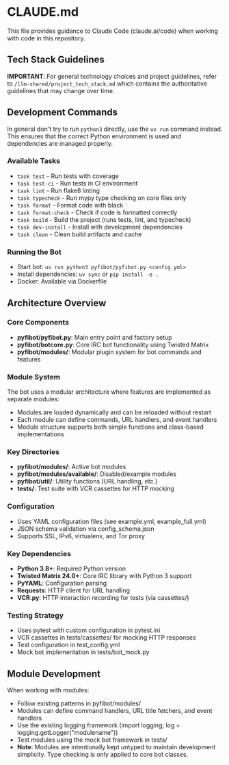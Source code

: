 # CLAUDE.md

This file provides guidance to Claude Code (claude.ai/code) when working with code in this repository.

## Tech Stack Guidelines

**IMPORTANT**: For general technology choices and project guidelines, refer to `/llm-shared/project_tech_stack.md` which contains the authoritative guidelines that may change over time.

## Development Commands

In general don't try to run `python3` directly, use the `uv run` command instead. This ensures that the correct Python environment is used and dependencies are managed properly.

### Available Tasks

- `task test` - Run tests with coverage
- `task test-ci` - Run tests in CI environment
- `task lint` - Run flake8 linting
- `task typecheck` - Run mypy type checking on core files only
- `task format` - Format code with black
- `task format-check` - Check if code is formatted correctly
- `task build` - Build the project (runs tests, lint, and typecheck)
- `task dev-install` - Install with development dependencies
- `task clean` - Clean build artifacts and cache

### Running the Bot

- Start bot: `uv run python3 pyfibot/pyfibot.py <config.yml>`
- Install dependencies: `uv sync` or `pip install -e .`
- Docker: Available via Dockerfile

## Architecture Overview

### Core Components

- **pyfibot/pyfibot.py**: Main entry point and factory setup
- **pyfibot/botcore.py**: Core IRC bot functionality using Twisted Matrix
- **pyfibot/modules/**: Modular plugin system for bot commands and features

### Module System

The bot uses a modular architecture where features are implemented as separate modules:

- Modules are loaded dynamically and can be reloaded without restart
- Each module can define commands, URL handlers, and event handlers
- Module structure supports both simple functions and class-based implementations

### Key Directories

- **pyfibot/modules/**: Active bot modules
- **pyfibot/modules/available/**: Disabled/example modules
- **pyfibot/util/**: Utility functions (URL handling, etc.)
- **tests/**: Test suite with VCR cassettes for HTTP mocking

### Configuration

- Uses YAML configuration files (see example.yml, example_full.yml)
- JSON schema validation via config_schema.json
- Supports SSL, IPv6, virtualenv, and Tor proxy

### Key Dependencies

- **Python 3.8+**: Required Python version
- **Twisted Matrix 24.0+**: Core IRC library with Python 3 support
- **PyYAML**: Configuration parsing
- **Requests**: HTTP client for URL handling
- **VCR.py**: HTTP interaction recording for tests (via cassettes/)

### Testing Strategy

- Uses pytest with custom configuration in pytest.ini
- VCR cassettes in tests/cassettes/ for mocking HTTP responses
- Test configuration in test_config.yml
- Mock bot implementation in tests/bot_mock.py

## Module Development

When working with modules:

- Follow existing patterns in pyfibot/modules/
- Modules can define command handlers, URL title fetchers, and event handlers
- Use the existing logging framework (import logging; log = logging.getLogger("modulename"))
- Test modules using the mock bot framework in tests/
- **Note**: Modules are intentionally kept untyped to maintain development simplicity. Type checking is only applied to core bot classes.
